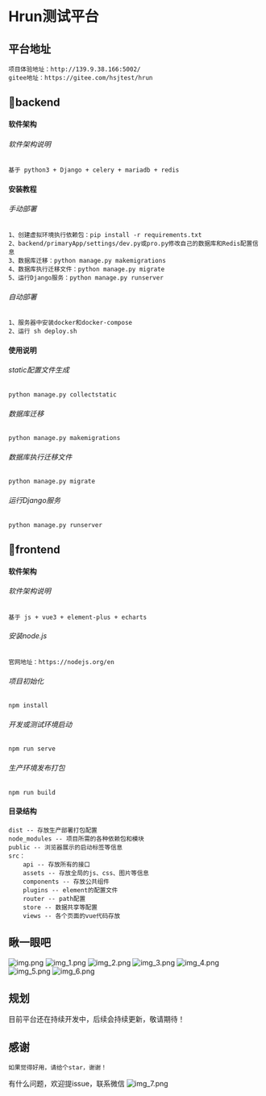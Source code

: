 # Hrun测试平台
## 平台地址
```
项目体验地址：http://139.9.38.166:5002/
gitee地址：https://gitee.com/hsjtest/hrun
```
## 🔷backend

#### 软件架构
###### 软件架构说明
```
基于 python3 + Django + celery + mariadb + redis
```

#### 安装教程
###### 手动部署
```
1、创建虚拟环境执行依赖包：pip install -r requirements.txt
2、backend/primaryApp/settings/dev.py或pro.py修改自己的数据库和Redis配置信息
3、数据库迁移：python manage.py makemigrations
4、数据库执行迁移文件：python manage.py migrate
5、运行Django服务：python manage.py runserver
```
###### 自动部署
```
1、服务器中安装docker和docker-compose
2、运行 sh deploy.sh
```
#### 使用说明
###### static配置文件生成
```
python manage.py collectstatic
```
###### 数据库迁移
```
python manage.py makemigrations
```
###### 数据库执行迁移文件
```
python manage.py migrate
```
###### 运行Django服务
```
python manage.py runserver
```


## 🔷frontend

#### 软件架构
###### 软件架构说明
```
基于 js + vue3 + element-plus + echarts
```
###### 安装node.js
```
官网地址：https://nodejs.org/en
```

###### 项目初始化
```
npm install
```

###### 开发或测试环境启动
```
npm run serve
```

###### 生产环境发布打包
```
npm run build
```
#### 目录结构
```
dist -- 存放生产部署打包配置
node_modules -- 项目所需的各种依赖包和模块
public -- 浏览器展示的启动标签等信息
src：
    api -- 存放所有的接口
    assets -- 存放全局的js、css、图片等信息
    components -- 存放公共组件
    plugins -- element的配置文件
    router -- path配置
    store -- 数据共享等配置
    views -- 各个页面的vue代码存放
```
## 瞅一眼吧
![img.png](git_img/img.png)
![img_1.png](git_img/img_1.png)
![img_2.png](git_img/img_2.png)
![img_3.png](git_img/img_3.png)
![img_4.png](git_img/img_4.png)
![img_5.png](git_img/img_5.png)
![img_6.png](git_img/img_6.png)

## 规划
目前平台还在持续开发中，后续会持续更新，敬请期待！

## 感谢
```
如果觉得好用，请给个star，谢谢！
```
有什么问题，欢迎提issue，联系微信
![img_7.png](git_img/img_7.png)